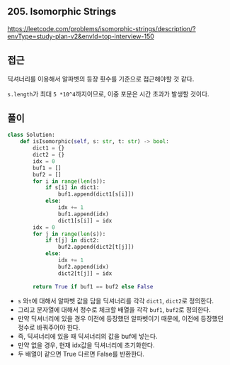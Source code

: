 ## 205. Isomorphic Strings

https://leetcode.com/problems/isomorphic-strings/description/?envType=study-plan-v2&envId=top-interview-150

## 접근

딕셔너리를 이용해서 알파벳의 등장 횟수를 기준으로 접근해야할 것 같다.

`s.length`가 최대  `5 *10^4`까지이므로, 이중 포문은 시간 초과가 발생할 것이다.

## 풀이

```Python
class Solution:
    def isIsomorphic(self, s: str, t: str) -> bool:
        dict1 = {}
        dict2 = {}
        idx = 0
        buf1 = []
        buf2 = []
        for i in range(len(s)):
            if s[i] in dict1:
                buf1.append(dict1[s[i]])
            else:
                idx += 1
                buf1.append(idx)
                dict1[s[i]] = idx
        idx = 0
        for j in range(len(s)):
            if t[j] in dict2:
                buf2.append(dict2[t[j]])
            else:
                idx += 1
                buf2.append(idx)
                dict2[t[j]] = idx
                
        return True if buf1 == buf2 else False
```

- `s` 와`t`에 대해서 알파벳 값을 담을 딕셔너리를 각각 `dict1`, `dict2`로 정의한다.
- 그리고 문자열에 대해서 정수로 체크할 배열을 각각 `buf1`, `buf2`로 정의한다.
- 만약 딕셔너리에 있을 경우 이전에 등장했던 알파벳이기 때문에, 이전에 등장했던 정수로 바꿔주어야 한다.
- 즉, 딕셔너리에 있을 때 딕셔너리의 값을 buf에 넣는다.
- 만약 없을 경우, 현재 idx값을 딕셔너리에 초기화한다.
- 두 배열이 같으면 True 다르면 False를 반환한다.
